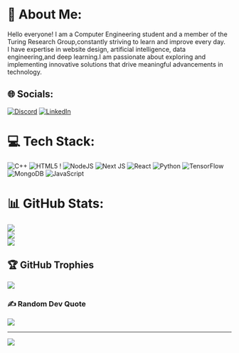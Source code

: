 # 💫 About Me:
Hello everyone! I am a Computer Engineering student and a member of the Turing Research Group,constantly striving to learn and improve every day.<br>I have expertise in website design, artificial intelligence, data engineering,and deep learning.I am passionate about exploring and implementing innovative solutions that drive meaningful advancements in technology.


## 🌐 Socials:
[![Discord](https://img.shields.io/badge/Discord-%237289DA.svg?logo=discord&logoColor=white)](https://discord.gg/https://discord.gg/uvkXGjjW) [![LinkedIn](https://img.shields.io/badge/LinkedIn-%230077B5.svg?logo=linkedin&logoColor=white)](https://linkedin.com/in/https://www.linkedin.com/in/niusha-ghavami-100603335/) 

# 💻 Tech Stack:
![C++](https://img.shields.io/badge/c++-%2300599C.svg?style=flat&logo=c%2B%2B&logoColor=white) ![HTML5](https://img.shields.io/badge/html5-%23E34F26.svg?style=flat&logo=html5&logoColor=white) ! ![NodeJS](https://img.shields.io/badge/node.js-6DA55F?style=flat&logo=node.js&logoColor=white) ![Next JS](https://img.shields.io/badge/Next-black?style=flat&logo=next.js&logoColor=white) ![React](https://img.shields.io/badge/react-%2320232a.svg?style=flat&logo=react&logoColor=%2361DAFB) ![Python](https://img.shields.io/badge/python-3670A0?style=flat&logo=python&logoColor=ffdd54) ![TensorFlow](https://img.shields.io/badge/TensorFlow-%23FF6F00.svg?style=flat&logo=TensorFlow&logoColor=white) ![MongoDB](https://img.shields.io/badge/MongoDB-%234ea94b.svg?style=flat&logo=mongodb&logoColor=white) ![JavaScript](https://img.shields.io/badge/javascript-%23323330.svg?style=flat&logo=javascript&logoColor=%23F7DF1E)
# 📊 GitHub Stats:
![](https://github-readme-stats.vercel.app/api?username=niushaghavamii&theme=ayu-mirage&hide_border=false&include_all_commits=false&count_private=false)<br/>
![](https://github-readme-streak-stats.herokuapp.com/?user=niushaghavamii&theme=ayu-mirage&hide_border=false)<br/>
![](https://github-readme-stats.vercel.app/api/top-langs/?username=niushaghavamii&theme=ayu-mirage&hide_border=false&include_all_commits=false&count_private=false&layout=compact)

## 🏆 GitHub Trophies
![](https://github-profile-trophy.vercel.app/?username=niushaghavamii&theme=onedark&no-frame=false&no-bg=false&margin-w=4)

### ✍️ Random Dev Quote
![](https://quotes-github-readme.vercel.app/api?type=horizontal&theme=dark)

---
[![](https://visitcount.itsvg.in/api?id=niushaghavamii&icon=5&color=12)](https://visitcount.itsvg.in)

<!-- Proudly created with GPRM ( https://gprm.itsvg.in ) -->
